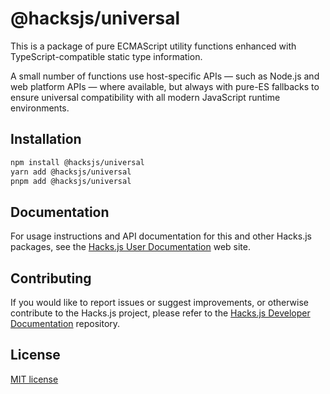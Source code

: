 # @hacksjs/universal

This is a package of pure ECMAScript utility functions enhanced with TypeScript-compatible static type information.

A small number of functions use host-specific APIs — such as Node.js and web platform APIs — where available, but always with pure-ES fallbacks to ensure universal compatibility with all modern JavaScript runtime environments.

## Installation

```sh
npm install @hacksjs/universal
yarn add @hacksjs/universal
pnpm add @hacksjs/universal
```

## Documentation

For usage instructions and API documentation for this and other Hacks.js packages, see the [Hacks.js User Documentation](https://docs.hacksjs.com) web site.

## Contributing

If you would like to report issues or suggest improvements, or otherwise contribute to the Hacks.js project, please refer to the [Hacks.js Developer Documentation](https://github.com/hacksjs/dev) repository.

## License

[MIT license](https://mit-license.org/)
